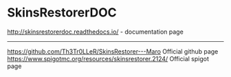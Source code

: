# SkinsRestorerDOC
http://skinsrestorerdoc.readthedocs.io/ - documentation page


---------------------------------------------------------------
https://github.com/Th3Tr0LLeR/SkinsRestorer---Maro Official github page
https://www.spigotmc.org/resources/skinsrestorer.2124/ Official spigot page
